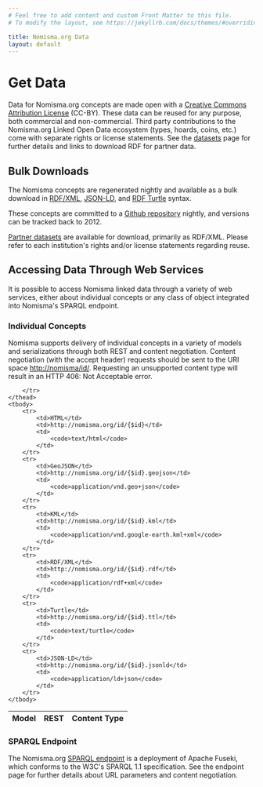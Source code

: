 ```yaml
---
# Feel free to add content and custom Front Matter to this file.
# To modify the layout, see https://jekyllrb.com/docs/themes/#overriding-theme-defaults

title: Nomisma.org Data
layout: default
---
```


# Get Data

Data for Nomisma.org concepts are made open with a [Creative Commons Attribution License](https://creativecommons.org/licenses/by/4.0/) (CC-BY). These data can be reused for any purpose, both commercial and non-commercial. Third party contributions to the Nomisma.org Linked Open Data ecosystem (types, hoards, coins, etc.) come with separate rights or license statements. See the [datasets](/datasets) page for further details and links to download RDF for partner data.

## Bulk Downloads
The Nomisma concepts are regenerated nightly and available as a bulk download in [RDF/XML](/nomisma.org.rdf), [JSON-LD](/nomisma.org.jsonld), and [RDF Turtle](/nomisma.org.ttl) syntax.

These concepts are committed to a [Github repository](https://github.com/nomisma/data) nightly, and versions can be tracked back to 2012.

[Partner datasets](/datasets) are available for download, primarily as RDF/XML. Please refer to each institution's rights and/or license statements regarding reuse.

## Accessing Data Through Web Services
It is possible to access Nomisma linked data through a variety of web services, either about individual concepts or any class of object integrated into Nomisma's SPARQL endpoint.

### Individual Concepts
Nomisma supports delivery of individual concepts in a variety of models and serializations through both REST and content negotiation. Content negotiation (with the accept header) requests should be sent to the URI space [http://nomisma/id/](http://nomisma/id/). Requesting an unsupported content type will result in an HTTP 406: Not Acceptable error.

<table class="table">
	<thead>
		<tr>
			<th>Model</th>
			<th>REST</th>
			<th>Content Type</th>

		</tr>
	</thead>
	<tbody>
		<tr>
			<td>HTML</td>
			<td>http://nomisma.org/id/{$id}</td>
			<td>
				<code>text/html</code>
			</td>
		</tr>
		<tr>
			<td>GeoJSON</td>
			<td>http://nomisma.org/id/{$id}.geojson</td>
			<td>
				<code>application/vnd.geo+json</code>
			</td>
		</tr>
		<tr>
			<td>KML</td>
			<td>http://nomisma.org/id/{$id}.kml</td>
			<td>
				<code>application/vnd.google-earth.kml+xml</code>
			</td>
		</tr>
		<tr>
			<td>RDF/XML</td>
			<td>http://nomisma.org/id/{$id}.rdf</td>
			<td>
				<code>application/rdf+xml</code>
			</td>
		</tr>
		<tr>
			<td>Turtle</td>
			<td>http://nomisma.org/id/{$id}.ttl</td>
			<td>
				<code>text/turtle</code>
			</td>
		</tr>
		<tr>
			<td>JSON-LD</td>
			<td>http://nomisma.org/id/{$id}.jsonld</td>
			<td>
				<code>application/ld+json</code>
			</td>
		</tr>
	</tbody>
</table>

### SPARQL Endpoint
The Nomisma.org [SPARQL endpoint](/sparql) is a deployment of Apache Fuseki, which conforms to the W3C's SPARQL 1.1 specification. See the endpoint page for further details about URL parameters and content negotiation.

